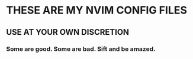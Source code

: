 # THESE ARE MY NVIM CONFIG FILES
## USE AT YOUR OWN DISCRETION
### Some are good. Some are bad. Sift and be amazed.
